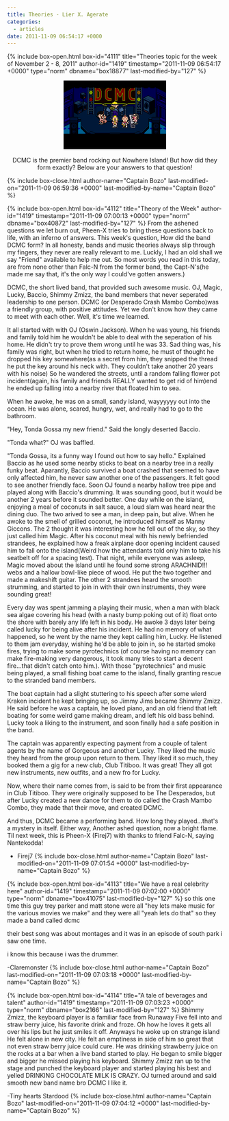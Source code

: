 ```yaml
---
title: Theories - Lier X. Agerate
categories:
  - articles
date: 2011-11-09 06:54:17 +0000
---
```

{% include box-open.html box-id="4111" title="Theories topic for the week of November 2 - 8, 2011" author-id="1419" timestamp="2011-11-09 06:54:17 +0000" type="norm" dbname="box18877" last-modified-by="127" %}
<center><img src="/articles/theories/DCMC.png" alt="DCMC" title="DONUTS CAN'T MAKE CHEESE" /><p/>

DCMC is the premier band rocking out Nowhere Island! But how did they form exactly? Below are your answers to that question!</center>
{% include box-close.html author-name="Captain Bozo" last-modified-on="2011-11-09 06:59:36 +0000" last-modified-by-name="Captain Bozo" %}

{% include box-open.html box-id="4112" title="Theory of the Week" author-id="1419" timestamp="2011-11-09 07:00:13 +0000" type="norm" dbname="box40872" last-modified-by="127" %}
From the ashened questions we let burn out, Pheen-X tries to bring these questions back to life, with an inferno of answers. This week's question, How did the band DCMC form? In all honesty, bands and music theories always slip through my fingers, they never are really relevant to me. Luckly, I had an old shall we say "Friend" available to help me out. So most words you read in this today, are from none other than Falc-N from the former band, the Capt-N's(he made me say that, it's the only way I could've gotten answers.)<p/>
DCMC, the short lived band, that provided such awesome music. OJ, Magic, Lucky, Baccio, Shimmy Zmizz, the band members that never seperated leadership to one person. DCMC (or Desperado Crash Mambo Combo)was a friendly group, with positive attitudes. Yet we don't know how they came to meet with each other. Well, it's time we learned.<p/>

It all started with with OJ (Oswin Jackson). When he was young, his friends and family told him he wouldn't be able to deal with the seperation of his home. He didn't try to prove them wrong until he was 33. Sad thing was, his family was right, but when he tried to return home, he must of thought he dropped his key somewhere(as a secret from him, they snipped the thread he put the key around his neck with. They couldn't take another 20 years with his noise) So he wandered the streets, until a random falling flower pot incident(again, his family and friends REALLY wanted to get rid of him)end he ended up falling into a nearby river that floated him to sea.<p/>

When he awoke, he was on a small, sandy island, wayyyyyy out into the ocean. He was alone, scared, hungry, wet, and really had to go to the bathroom.<p/>

"Hey, Tonda Gossa my new friend." Said the longly deserted Baccio.<p/>

"Tonda what?" OJ was baffled.<p/>

"Tonda Gossa, its a funny way I found out how to say hello." Explained Baccio as he used some nearby sticks to beat on a nearby tree in a really funky beat. Aparantly, Baccio survived a boat crashed that seemed to have only affected him, he never saw another one of the passengers. It felt good to see another friendly face. Soon OJ found a nearby hallow tree pipe and played along with Baccio's drumming. It was sounding good, but it would be another 2 years before it sounded better.
One day while on the island, enjoying a meal of coconuts in salt sauce, a loud slam was heard near the dining duo. The two arived to see a man, in deep pain, but alive. When he awoke to the smell of grilled coconut, he introduced himself as Manny Giccons. The 2 thought it was interesting how he fell out of the sky, so they just called him Magic. After his coconut meal with his newly befriended strandees, he explained how a freak airplane door opening incident caused him to fall onto the island(Weird how the attendants told only him to take his seatbelt off for a spacing test). That night, while everyone was asleep, Magic moved about the island until he found some strong ARACHNID!!! webs and a hallow bowl-like piece of wood. He put the two together and made a makeshift guitar. The other 2 strandees heard the smooth strumming, and started to join in with their own instruments, they were sounding great!<p/>

Every day was spent jamming a playing their music, when a man with black sea algae covering his head (with a nasty bump poking out of it) float onto the shore with barely any life left in his body. He awoke 3 days later being called lucky for being alive after his incident. He had no memory of what happened, so he went by the name they kept calling him, Lucky. He listened to them jam everyday, wishing he'd be able to join in, so he started smoke fires, trying to make some pyrotechnics (of course having no memory can make fire-making very dangerous, it took many tries to start a decent fire...that didn't catch onto him.). With those "pyrotechnics" and music being played, a small fishing boat came to the island, finally granting rescue to the stranded band members.<p/>

The boat captain had a slight stuttering to his speech after some wierd Kraken incident he kept bringing up, so Jimmy Jims became Shimmy Zmizz. He said before he was a captain, he loved piano, and an old friend that left boating for some weird game making dream, and left his old bass behind. Lucky took a liking to the instrument, and soon finally had a safe position in the band.<p/>

The captain was apparently expecting payment from a couple of talent agents by the name of Gorgeous and another Lucky. They liked the music they heard from the group upon return to them. They liked it so much, they booked them a gig for a new club, Club Titiboo. It was great! They all got new instruments, new outfits, and a new fro for Lucky.<p/>

Now, where their name comes from, is said to be from their first appearance in Club Titiboo. They were originally supposed to be The Desperados, but after Lucky created a new dance for them to do called the Crash Mambo Combo, they made that their move, and created DCMC.<p/>

And thus, DCMC became a performing band. How long they played...that's a mystery in itself. Either way, Another ashed question, now a bright flame. Til next week, this is Pheen-X (Firej7) with thanks to friend Falc-N, saying Nantekodda!<p/>


- Firej7
{% include box-close.html author-name="Captain Bozo" last-modified-on="2011-11-09 07:01:54 +0000" last-modified-by-name="Captain Bozo" %}

{% include box-open.html box-id="4113" title="We have a real celebrity here" author-id="1419" timestamp="2011-11-09 07:02:00 +0000" type="norm" dbname="box41075" last-modified-by="127" %}
so this one time this guy trey parker and matt stone were all "hey lets make music for the various movies we make" and they were all "yeah lets do that" so they made a band called dcmc<p/>

their best song was about montages and it was in an episode of south park i saw one time.<p/>

i know this because i was the drummer.<p/>

-Claremonster
{% include box-close.html author-name="Captain Bozo" last-modified-on="2011-11-09 07:03:18 +0000" last-modified-by-name="Captain Bozo" %}

{% include box-open.html box-id="4114" title="A tale of beverages and talent" author-id="1419" timestamp="2011-11-09 07:03:23 +0000" type="norm" dbname="box2166" last-modified-by="127" %}
Shimmy Zmizz, the keyboard player is a familiar face from Runaway Five fell into and straw berry juice, his favorite drink and froze. Oh how he loves it gets all over his lips but he just smiles it off. Anyways he woke up on strange island He felt alone in new city. He felt an emptiness in side of him so great that not even straw berry juice could cure. He was drinking strawberry juice on the rocks at a bar when a live band started to play. He began to smile bigger and bigger he missed playing his keyboard. Shimmy Zmizz ran up to the stage and punched the keyboard player and started playing his best and yelled DRINKING CHOCOLATE MILK IS CRAZY. OJ turned around and said smooth new band name bro DCMC I like it.<p/>

-Tiny hearts Stardood
{% include box-close.html author-name="Captain Bozo" last-modified-on="2011-11-09 07:04:12 +0000" last-modified-by-name="Captain Bozo" %}
